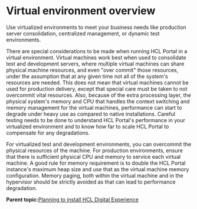 # Virtual environment overview

Use virtualized environments to meet your business needs like production server consolidation, centralized management, or dynamic test environments.

There are special considerations to be made when running HCL Portal in a virtual environment. Virtual machines work best when used to consolidate test and development servers, where multiple virtual machines can share physical machine resources, and even "over commit" those resources, under the assumption that at any given time not all of the system's resources are needed. This does not mean that virtual machines cannot be used for production delivery, except that special care must be taken to not overcommit vital resources. Also, because of the extra processing layer, the physical system's memory and CPU that handles the context switching and memory management for the virtual machines, performance can start to degrade under heavy use as compared to native installations. Careful testing needs to be done to understand HCL Portal's performance in your virtualized environment and to know how far to scale HCL Portal to compensate for any degradations.

For virtualized test and development environments, you can overcommit the physical resources of the machine. For production environments, ensure that there is sufficient physical CPU and memory to service each virtual machine. A good rule for memory requirement is to double the HCL Portal instance's maximum heap size and use that as the virtual machine memory configuration. Memory paging, both within the virtual machine and in the hypervisor should be strictly avoided as that can lead to performance degradation.

**Parent topic:**[Planning to install HCL Digital Experience](../plan/plan_installation.md)

